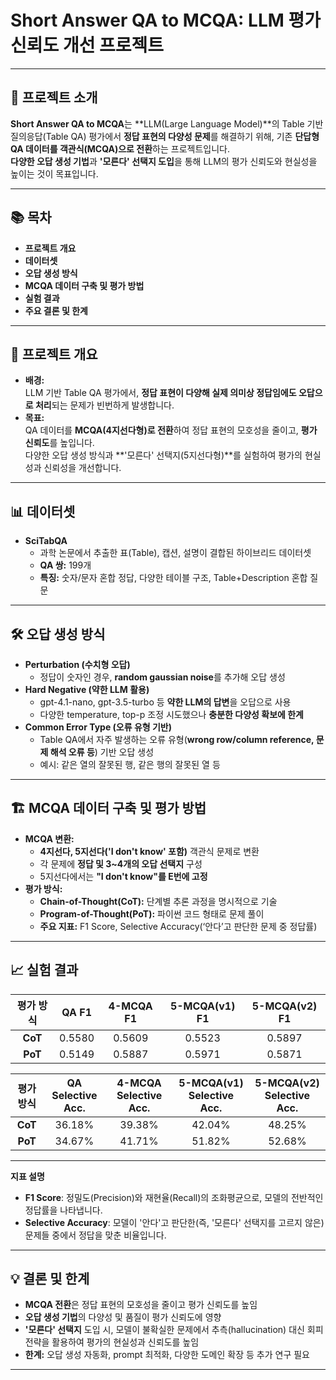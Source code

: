 # Short Answer QA to MCQA: LLM 평가 신뢰도 개선 프로젝트

---

## 📝 프로젝트 소개

**Short Answer QA to MCQA**는 **LLM(Large Language Model)**의 Table 기반 질의응답(Table QA) 평가에서 **정답 표현의 다양성 문제**를 해결하기 위해, 기존 **단답형 QA 데이터를 객관식(MCQA)으로 전환**하는 프로젝트입니다.  
**다양한 오답 생성 기법**과 **'모른다' 선택지 도입**을 통해 LLM의 평가 신뢰도와 현실성을 높이는 것이 목표입니다.

---

## 📚 목차

- **프로젝트 개요**
- **데이터셋**
- **오답 생성 방식**
- **MCQA 데이터 구축 및 평가 방법**
- **실험 결과**
- **주요 결론 및 한계**

---

## 🚩 프로젝트 개요

- **배경:**  
  LLM 기반 Table QA 평가에서, **정답 표현이 다양해 실제 의미상 정답임에도 오답으로 처리**되는 문제가 빈번하게 발생합니다.  
- **목표:**  
  QA 데이터를 **MCQA(4지선다형)로 전환**하여 정답 표현의 모호성을 줄이고, **평가 신뢰도**를 높입니다.  
  다양한 오답 생성 방식과 **'모른다' 선택지(5지선다형)**를 실험하여 평가의 현실성과 신뢰성을 개선합니다.

---

## 📊 데이터셋

- **SciTabQA**  
  - 과학 논문에서 추출한 표(Table), 캡션, 설명이 결합된 하이브리드 데이터셋  
  - **QA 쌍:** 199개  
  - **특징:** 숫자/문자 혼합 정답, 다양한 테이블 구조, Table+Description 혼합 질문

---

## 🛠️ 오답 생성 방식

- **Perturbation (수치형 오답)**
  - 정답이 숫자인 경우, **random gaussian noise**를 추가해 오답 생성  
- **Hard Negative (약한 LLM 활용)**
  - gpt-4.1-nano, gpt-3.5-turbo 등 **약한 LLM의 답변**을 오답으로 사용  
  - 다양한 temperature, top-p 조정 시도했으나 **충분한 다양성 확보에 한계**
- **Common Error Type (오류 유형 기반)**
  - Table QA에서 자주 발생하는 오류 유형(**wrong row/column reference, 문제 해석 오류 등**) 기반 오답 생성  
  - 예시: 같은 열의 잘못된 행, 같은 행의 잘못된 열 등

---

## 🏗️ MCQA 데이터 구축 및 평가 방법

- **MCQA 변환:**  
  - **4지선다, 5지선다('I don't know' 포함)** 객관식 문제로 변환  
  - 각 문제에 **정답 및 3~4개의 오답 선택지** 구성  
  - 5지선다에서는 **"I don't know"를 E번에 고정**
- **평가 방식:**  
  - **Chain-of-Thought(CoT):** 단계별 추론 과정을 명시적으로 기술  
  - **Program-of-Thought(PoT):** 파이썬 코드 형태로 문제 풀이  
  - **주요 지표:** F1 Score, Selective Accuracy(‘안다’고 판단한 문제 중 정답률)

---

## 📈 실험 결과

| **평가 방식**           | **QA F1** | **4-MCQA F1** | **5-MCQA(v1) F1** | **5-MCQA(v2) F1** |
|:----------------------:|:---------:|:-------------:|:-----------------:|:-----------------:|
| **CoT**                | 0.5580    | 0.5609        | 0.5523            | 0.5897            |
| **PoT**                | 0.5149    | 0.5887        | 0.5971            | 0.5871            |

| **평가 방식**           | **QA Selective Acc.** | **4-MCQA Selective Acc.** | **5-MCQA(v1) Selective Acc.** | **5-MCQA(v2) Selective Acc.** |
|:----------------------:|:---------------------:|:-------------------------:|:-----------------------------:|:-----------------------------:|
| **CoT**                | 36.18%                | 39.38%                    | 42.04%                        | 48.25%                        |
| **PoT**                | 34.67%                | 41.71%                    | 51.82%                        | 52.68%                        |

---

**지표 설명**
- **F1 Score**: 정밀도(Precision)와 재현율(Recall)의 조화평균으로, 모델의 전반적인 정답률을 나타냅니다.
- **Selective Accuracy**: 모델이 '안다'고 판단한(즉, '모른다' 선택지를 고르지 않은) 문제들 중에서 정답을 맞춘 비율입니다.

---

## 💡 결론 및 한계

- **MCQA 전환**은 정답 표현의 모호성을 줄이고 평가 신뢰도를 높임
- **오답 생성 기법**의 다양성 및 품질이 평가 신뢰도에 영향
- **'모른다' 선택지** 도입 시, 모델이 불확실한 문제에서 추측(hallucination) 대신 회피 전략을 활용하여 평가의 현실성과 신뢰도를 높임
- **한계:** 오답 생성 자동화, prompt 최적화, 다양한 도메인 확장 등 추가 연구 필요

---
